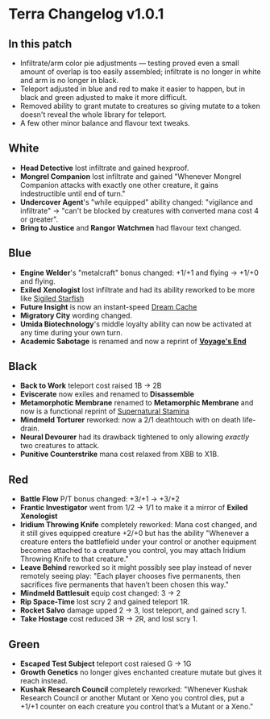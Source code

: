 # Terra Changelog v1.0.1

## In this patch

- Infiltrate/arm color pie adjustments — testing proved even a small amount of overlap is too easily assembled; infiltrate is no longer in white and arm is no longer in black.
- Teleport adjusted in blue and red to make it easier to happen, but in black and green adjusted to make it more difficult.
- Removed ability to grant mutate to creatures so giving mutate to a token doesn't reveal the whole library for teleport.
- A few other minor balance and flavour text tweaks.

## White

- **Head Detective** lost infiltrate and gained hexproof.
- **Mongrel Companion** lost infiltrate and gained "Whenever Mongrel Companion attacks with exactly one other creature, it gains indestructible until end of turn."
- **Undercover Agent**'s "while equipped" ability changed: "vigilance and infiltrate" → "can't be blocked by creatures with converted mana cost 4 or greater".
- **Bring to Justice** and **Rangor Watchmen** had flavour text changed.

## Blue

- **Engine Welder**'s "metalcraft" bonus changed: +1/+1 and flying → +1/+0 and flying.
- **Exiled Xenologist** lost infiltrate and had its ability reworked to be more like [Sigiled Starfish](https://scryfall.com/card/ori/73/sigiled-starfish)
- **Future Insight** is now an instant-speed [Dream Cache](https://scryfall.com/card/c18/88/dream-cache)
- **Migratory City** wording changed.
- **Umida Biotechnology**'s middle loyalty ability can now be activated at any time during your own turn.
- **Academic Sabotage** is renamed and now a reprint of [**Voyage's End**](https://scryfall.com/card/ths/73/voyages-end)

## Black

- **Back to Work** teleport cost raised 1B → 2B
- **Eviscerate** now exiles and renamed to **Disassemble**
- **Metamorphotic Membrane** renamed to **Metamorphic Membrane** and now is a functional reprint of [Supernatural Stamina](https://scryfall.com/card/akh/111/supernatural-stamina)
- **Mindmeld Torturer** reworked: now a 2/1 deathtouch with on death life-drain.
- **Neural Devourer** had its drawback tightened to only allowing *exactly* two creatures to attack.
- **Punitive Counterstrike** mana cost relaxed from XBB to X1B.

## Red

- **Battle Flow** P/T bonus changed: +3/+1 → +3/+2
- **Frantic Investigator** went from 1/2 → 1/1 to make it a mirror of **Exiled Xenologist**
- **Iridium Throwing Knife** completely reworked: Mana cost changed, and it still gives equipped creature +2/+0 but has the ability "Whenever a creature enters the battlefield under your control or another equipment becomes attached to a creature you control, you may attach Iridium Throwing Knife to that creature."
- **Leave Behind** reworked so it might possibly see play instead of never remotely seeing play: "Each player chooses five permanents, then sacrifices five permanents that haven’t been chosen this way."
- **Mindmeld Battlesuit** equip cost changed: 3 → 2
- **Rip Space-Time** lost scry 2 and gained teleport 1R.
- **Rocket Salvo** damage upped 2 → 3, lost teleport, and gained scry 1.
- **Take Hostage** cost reduced 3R → 2R, and lost scry 1.

## Green

- **Escaped Test Subject** teleport cost raiesed G → 1G
- **Growth Genetics** no longer gives enchanted creature mutate but gives it reach instead.
- **Kushak Research Council** completely reworked: "Whenever Kushak Research Council or another Mutant or Xeno you control dies, put a +1/+1 counter on each creature you control that’s a Mutant or a Xeno."